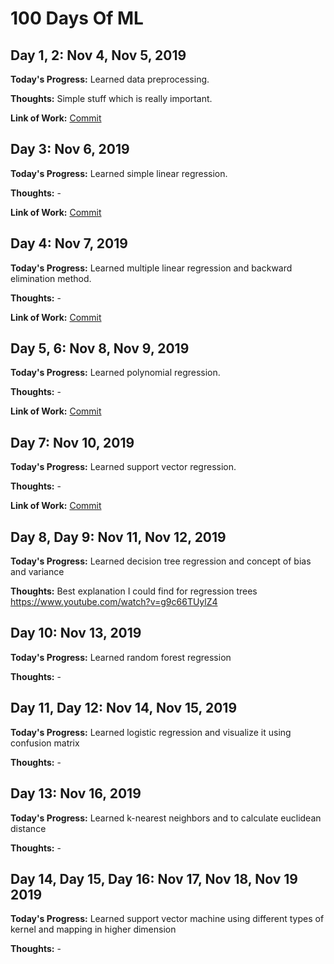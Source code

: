 # 100 Days Of ML

## Day 1, 2: Nov 4, Nov 5, 2019

**Today's Progress:** Learned data preprocessing.

**Thoughts:** Simple stuff which is really important.

**Link of Work:** [Commit](https://github.com/razapoonja/100DaysOfML/commit/43ace079a4fcbc96158da6f0979c20ec3eb6636e)

## Day 3: Nov 6, 2019

**Today's Progress:** Learned simple linear regression.

**Thoughts:** -

**Link of Work:** [Commit](https://github.com/razapoonja/100DaysOfML/commit/140da0db1e295cd0dc9dd5c48a65a5fd6bd66411)

## Day 4: Nov 7, 2019

**Today's Progress:** Learned multiple linear regression and backward elimination method.

**Thoughts:** -

**Link of Work:** [Commit](https://github.com/razapoonja/100DaysOfML/commit/0a5d53f79e85d1dd01f040d4c3abc6994873ac49)

## Day 5, 6: Nov 8, Nov 9, 2019

**Today's Progress:** Learned polynomial regression.

**Thoughts:** -

**Link of Work:** [Commit](https://github.com/razapoonja/100DaysOfML/commit/f47cb98de9d88ebc6a9fa7645de0bf9732b96d9a)

## Day 7: Nov 10, 2019

**Today's Progress:** Learned support vector regression.

**Thoughts:** -

**Link of Work:** [Commit](https://github.com/razapoonja/100DaysOfML/commit/80d1e2065e30a83aa4ef97fa44e7f208a55c86b2)

## Day 8, Day 9: Nov 11, Nov 12, 2019

**Today's Progress:** Learned decision tree regression and concept of bias and variance

**Thoughts:** Best explanation I could find for regression trees https://www.youtube.com/watch?v=g9c66TUylZ4

## Day 10: Nov 13, 2019

**Today's Progress:** Learned random forest regression

**Thoughts:** -

## Day 11, Day 12: Nov 14, Nov 15, 2019

**Today's Progress:** Learned logistic regression and visualize it using confusion matrix

**Thoughts:** -

## Day 13: Nov 16, 2019

**Today's Progress:** Learned k-nearest neighbors and to calculate euclidean distance

**Thoughts:** -

## Day 14, Day 15, Day 16: Nov 17, Nov 18, Nov 19 2019

**Today's Progress:** Learned support vector machine using different types of kernel and mapping in higher dimension 

**Thoughts:** -


